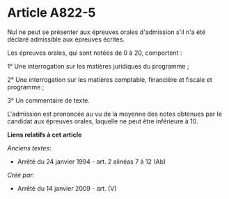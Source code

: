 # Article A822-5

Nul ne peut se présenter aux épreuves orales d'admission s'il n'a été déclaré admissible aux épreuves écrites.

Les épreuves orales, qui sont notées de 0 à 20, comportent :

1° Une interrogation sur les matières juridiques du programme ;

2° Une interrogation sur les matières comptable, financière et fiscale et programme ;

3° Un commentaire de texte.

L'admission est prononcée au vu de la moyenne des notes obtenues par le candidat aux épreuves orales, laquelle ne peut être
inférieure à 10.

**Liens relatifs à cet article**

_Anciens textes_:

  - Arrêté du 24 janvier 1994 - art. 2 alinéas 7 à 12 (Ab)

_Créé par_:

  - Arrêté du 14 janvier 2009 - art. (V)
